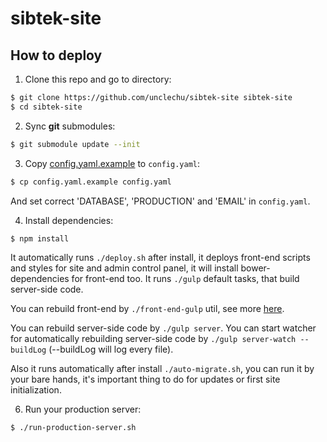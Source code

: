 sibtek-site
===========

How to deploy
-------------

1. Clone this repo and go to directory:
  
  ```bash
  $ git clone https://github.com/unclechu/sibtek-site sibtek-site
  $ cd sibtek-site
  ```
2. Sync <b>git</b> submodules:
  
  ```bash
  $ git submodule update --init
  ```

3. Copy [config.yaml.example](./config.yaml.example) to `config.yaml`:
  
  ```bash
  $ cp config.yaml.example config.yaml
  ```
  
  And set correct 'DATABASE', 'PRODUCTION' and 'EMAIL' in `config.yaml`.

4. Install dependencies:
  
  ```bash
  $ npm install
  ```
  
  It automatically runs `./deploy.sh` after install, it deploys front-end
  scripts and styles for site and admin control panel, it will install
  bower-dependencies for front-end too. It runs `./gulp` default tasks,
  that build server-side code.
  
  You can rebuild front-end by `./front-end-gulp` util, see more
  [here](https://github.com/unclechu/front-end-gulp-pattern).
  
  You can rebuild server-side code by `./gulp server`. You can start watcher
  for automatically rebuilding server-side code by
  `./gulp server-watch --buildLog` (--buildLog will log every file).
  
  Also it runs automatically after install `./auto-migrate.sh`, you can run it
  by your bare hands, it's important thing to do for updates or first site
  initialization.

6. Run your production server:
  
  ```bash
  $ ./run-production-server.sh
  ```
